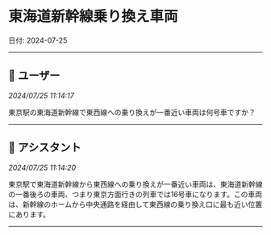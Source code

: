 # 東海道新幹線乗り換え車両

日付: 2024-07-25

---

## 👤 ユーザー
*2024/07/25 11:14:17*

東京駅の東海道新幹線で東西線への乗り換えが一番近い車両は何号車ですか？

---

## 🤖 アシスタント
*2024/07/25 11:14:20*

東京駅で東海道新幹線から東西線への乗り換えが一番近い車両は、東海道新幹線の一番後ろの車両、つまり東京方面行きの列車では16号車になります。この車両は、新幹線のホームから中央通路を経由して東西線の乗り換え口に最も近い位置にあります。

---
